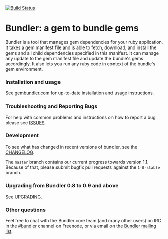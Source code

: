 [![Build Status](https://secure.travis-ci.org/carlhuda/bundler.png?branch=master)](http://travis-ci.org/carlhuda/bundler)

# Bundler: a gem to bundle gems

Bundler is a tool that manages gem dependencies for your ruby application. It
takes a gem manifest file and is able to fetch, download, and install the gems
and all child dependencies specified in this manifest. It can manage any update
to the gem manifest file and update the bundle's gems accordingly. It also lets
you run any ruby code in context of the bundle's gem environment.

### Installation and usage

See [gembundler.com](http://gembundler.com) for up-to-date installation and usage instructions.

### Troubleshooting and Reporting Bugs

For help with common problems and instructions on how to report a bug please see [ISSUES](https://github.com/carlhuda/bundler/blob/master/ISSUES.md).

### Development

To see what has changed in recent versions of bundler, see the [CHANGELOG](https://github.com/carlhuda/bundler/blob/master/CHANGELOG.md).

The `master` branch contains our current progress towards version 1.1. Because of that, please submit bugfix pull requests against the `1-0-stable` branch.

### Upgrading from Bundler 0.8 to 0.9 and above

See [UPGRADING](https://github.com/carlhuda/bundler/blob/master/UPGRADING.md).

### Other questions

Feel free to chat with the Bundler core team (and many other users) on IRC in the  [#bundler](irc://irc.freenode.net/bundler) channel on Freenode, or via email on the [Bundler mailing list](http://groups.google.com/group/ruby-bundler).
